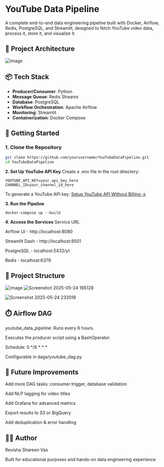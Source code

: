 # YouTube Data Pipeline

A complete end-to-end data engineering pipeline built with Docker, Airflow, Redis, PostgreSQL, and Streamlit, designed to fetch YouTube video data, process it, store it, and visualize it.

## 🧱 Project Architecture

![image](https://github.com/user-attachments/assets/2c4ee72f-dee5-4de4-bfac-551c02caa04d)

## 📦 Tech Stack

- **Producer/Consumer**: Python
- **Message Queue**: Redis Streams
- **Database**: PostgreSQL
- **Workflow Orchestration**: Apache Airflow
- **Monitoring**: Streamlit
- **Containerization**: Docker Compose



## 🚀 Getting Started

### 1. Clone the Repository

```bash
git clone https://github.com/yourusername/YouTubeDataPipeline.git
cd YouTubeDataPipeline
```
**2. Set Up YouTube API Key**
Create a .env file in the root directory:
```
YOUTUBE_API_KEY=your_api_key_here
CHANNEL_ID=your_channel_id_here
```
To generate a YouTube API key: [Setup YouTube API Without Billing →]([url](https://console.cloud.google.com))

**3. Run the Pipeline**
```
docker-compose up --build
```
**4. Access the Services**
Service	          URL

Airflow UI -	      http://localhost:8080

Streamlit Dash -	  http://localhost:8501

PostgreSQL -	      localhost:5432/yt

Redis	-            localhost:6379



## 📂 Project Structure
![image](https://github.com/user-attachments/assets/6794d444-f78b-40e8-ba65-6b06b07b5cdf)
![Screenshot 2025-05-24 165128](https://github.com/user-attachments/assets/58ef6e82-baf4-4012-9a78-cef00cdeebe0)

![Screenshot 2025-05-24 232018](https://github.com/user-attachments/assets/5e193ac6-b06c-479b-9b8c-83bf6d7f69df)


## ⏱️ Airflow DAG
youtube_data_pipeline: Runs every 6 hours.

Executes the producer script using a BashOperator.

Schedule: 0 */6 * * *

Configurable in dags/youtube_dag.py


## 📌 Future Improvements
Add more DAG tasks: consumer trigger, database validation

Add NLP tagging for video titles

Add Grafana for advanced metrics

Export results to S3 or BigQuery

Add deduplication & error handling

## 👨‍💻 Author
Revisha Shareen Vas

Built for educational purposes and hands-on data engineering experience



